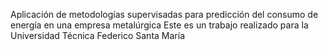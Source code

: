 Aplicación de metodologías supervisadas para predicción del consumo de energía en una empresa metalúrgica
Este es un trabajo realizado para la Universidad Técnica Federico Santa María
